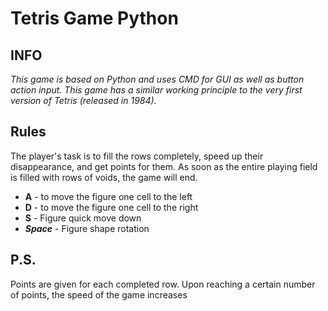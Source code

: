 # Tetris Game Python
## INFO

_This game is based on Python and uses CMD for GUI as well as button action input. This game has a similar working principle to the very first version of Tetris (released in 1984)._
## Rules

The player's task is to fill the rows completely, speed up their disappearance, and get points for them. As soon as the entire playing field is filled with rows of voids, the game will end.
- **A** - to move the figure one cell to the left
- **D** - to move the figure one cell to the right
- **S** - Figure quick move down
- **_Space_** - Figure shape rotation

## P.S. 
Points are given for each completed row. Upon reaching a certain number of points, the speed of the game increases
